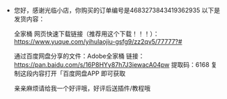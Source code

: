 - 您好，感谢光临小店，你购买的订单编号是4683273843419362935
  以下是发货内容：
  
  全家桶 网页快速下载链接（推荐用这个下载！！！）： https://www.yuque.com/yihulaojiu-gsfg9/zz2qv5/77777?#
  
  通过百度网盘分享的文件：Adobe全家桶
  链接：https://pan.baidu.com/s/16P8HYy87h7J3iewacA04pw 
  提取码：6168 
  复制这段内容打开「百度网盘APP 即可获取
  
  亲亲麻烦请给我一个好评哦，好评后送插件/教程哦
